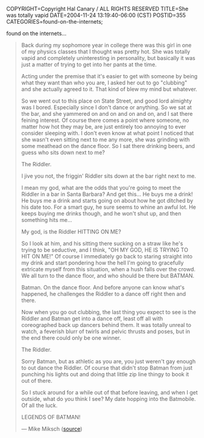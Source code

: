 COPYRIGHT=Copyright Hal Canary / ALL RIGHTS RESERVED
TITLE=She was totally vapid
DATE=2004-11-24 13:19:40-06:00 (CST)
POSTID=355
CATEGORIES=found-on-the-internets;

found on the internets...

> Back during my sophomore year in college there was this girl in one of my physics classes that I thought was pretty hot. She was totally vapid and completely uninteresting in personality, but basically it was just a matter of trying to get into her pants at the time.
> 
> Acting under the premise that it's easier to get with someone by being what they want than who you are, I asked her out to go "clubbing" and she actually agreed to it. That kind of blew my mind but whatever.
> 
> So we went out to this place on State Street, and good lord almighty was I bored. Especially since I don't dance or anything. So we sat at the bar, and she yammered on and on and on and on, and I sat there feining interest. Of course there comes a point where someone, no matter how hot they may be, are just entirely too annoying to ever consider sleeping with. I don't even know at what point I noticed that she wasn't even sitting next to me any more, she was grinding with some meathead on the dance floor. So I sat there drinking beers, and guess who sits down next to me?
> 
> The Riddler.
> 
> I jive you not, the friggin' Riddler sits down at the bar right next to me.
> 
> I mean my god, what are the odds that you're going to meet the Riddler in a bar in Santa Barbara? And get this... He buys me a drink! He buys me a drink and starts going on about how he got ditched by his date too. For a smart guy, he sure seems to whine an awful lot. He keeps buying me drinks though, and he won't shut up, and then something hits me...
> 
> My god, is the Riddler HITTING ON ME?
> 
> So I look at him, and his sitting there sucking on a straw like he's trying to be seductive, and I think, "OH MY GOD, HE IS TRYING TO HIT ON ME!" Of course I immediately go back to staring straight into my drink and start pondering how the hell I'm going to gracefully extricate myself from this situation, when a hush falls over the crowd. We all turn to the dance floor, and who should be there but BATMAN.
> 
> Batman. On the dance floor. And before anyone can know what's happened, he challenges the Riddler to a dance off right then and there.
> 
> Now when you go out clubbing, the last thing you expect to see is the Riddler and Batman get into a dance off, least off all with coreographed back up dancers behind them. It was totally unreal to watch, a feverish blurr of twirls and pelvic thrusts and poses, but in the end there could only be one winner.
> 
> The Riddler.
> 
> Sorry Batman, but as athletic as you are, you just weren't gay enough to out dance the Riddler. Of course that didn't stop Batman from just punching his lights out and doing that little zip line thingy to book it out of there.
> 
> So I stuck around for a while out of that before leaving, and when I get outside, what do you think I see? My date hopping into the Batmobile. Of all the luck.
> 
> LEGENDS OF BATMAN!
> 
> — Mike Miksch ([source](http://www.allspark.com/forums/index.php?showtopic=35400&view=findpost&p=627508))
